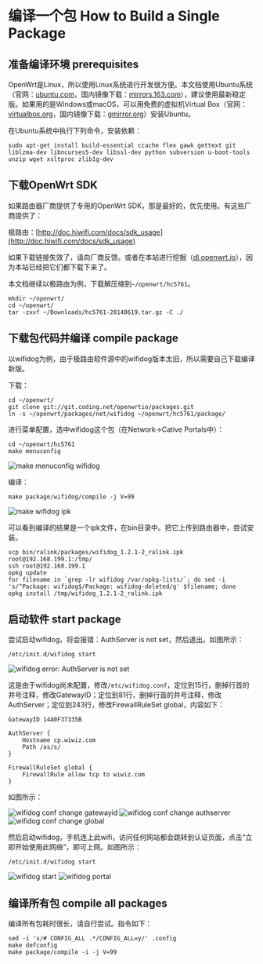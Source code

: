 # 编译一个包 How to Build a Single Package

## 准备编译环境 prerequisites

OpenWrt是Linux，所以使用Linux系统进行开发很方便。本文档使用Ubuntu系统（官网：[ubuntu.com](http://www.ubuntu.com/download/desktop)，国内镜像下载：[mirrors.163.com](http://mirrors.163.com/ubuntu-releases/)），建议使用最新稳定版。如果用的是Windows或macOS，可以用免费的虚拟机Virtual Box（官网：[virtualbox.org](https://www.virtualbox.org/)，国内镜像下载：[gmirror.org](http://gmirror.org/#virtualbox)）安装Ubuntu。

在Ubuntu系统中执行下列命令，安装依赖：

```
sudo apt-get install build-essential ccache flex gawk gettext git liblzma-dev libncurses5-dev libssl-dev python subversion u-boot-tools unzip wget xsltproc zlib1g-dev
```

## 下载OpenWrt SDK

如果路由器厂商提供了专用的OpenWrt SDK，那是最好的，优先使用。有这些厂商提供了：

极路由：[http://doc.hiwifi.com/docs/sdk_usage](http://doc.hiwifi.com/docs/sdk_usage)

如果下载链接失效了，请向厂商反馈。或者在本站进行挖掘（[dl.openwrt.io](http://dl.openwrt.io/)），因为本站已经把它们都下载下来了。

本文档继续以极路由为例，下载解压缩到`~/openwrt/hc5761`。

```
mkdir ~/openwrt/
cd ~/openwrt/
tar -zxvf ~/Downloads/hc5761-20140619.tar.gz -C ./
```

## 下载包代码并编译 compile package

以wifidog为例，由于极路由软件源中的wifidog版本太旧，所以需要自己下载编译新版。

下载：

```
cd ~/openwrt/
git clone git://git.coding.net/openwrtio/packages.git
ln -s ~/openwrt/packages/net/wifidog ~/openwrt/hc5761/package/
```

进行菜单配置，选中wifidog这个包（在Network-\>Cative Portals中）：

```
cd ~/openwrt/hc5761
make menuconfig
```
![make menuconfig wifidog](images/make-menuconfig-wifidog.png)

编译：

```
make package/wifidog/compile -j V=99
```
![make wifidog ipk](images/make-wifidog-ipk.png)

可以看到编译的结果是一个ipk文件，在bin目录中。把它上传到路由器中，尝试安装。

```
scp bin/ralink/packages/wifidog_1.2.1-2_ralink.ipk root@192.168.199.1:/tmp/
ssh root@192.168.199.1
opkg update
for filename in `grep -lr wifidog /var/opkg-lists/`; do sed -i 's/^Package: wifidog$/Package: wifidog-deleted/g' $filename; done
opkg install /tmp/wifidog_1.2.1-2_ralink.ipk
```

## 启动软件 start package

尝试启动wifidog，将会报错：AuthServer is not set，然后退出。如图所示：

```
/etc/init.d/wifidog start
```

![wifidog error: AuthServer is not set](images/wifidog-authserver-not-set.png)

这是由于wifidog尚未配置，修改`/etc/wifidog.conf`，定位到15行，删掉行首的井号注释，修改GatewayID；定位到81行，删掉行首的井号注释，修改AuthServer；定位到243行，修改FirewallRuleSet global，内容如下：

```
GatewayID 14A0F37335B

AuthServer {         
    Hostname cp.wiwiz.com
    Path /as/s/
}

FirewallRuleSet global {
    FirewallRule allow tcp to wiwiz.com
}
```

如图所示：

![wifidog conf change gatewayid](images/wifidog-conf-change-gatewayid.png)
![wifidog conf change authserver](images/wifidog-conf-change-authserver.png)
![wifidog conf change global](images/wifidog-conf-change-global.png)

然后启动wifidog，手机连上此wifi，访问任何网站都会跳转到认证页面，点击“立即开始使用此网络”，即可上网。如图所示：

```
/etc/init.d/wifidog start
```

![wifidog start](images/wifidog-start.png)
![wifidog portal](images/wifidog-portal.png)

## 编译所有包 compile all packages

编译所有包耗时很长，请自行尝试。指令如下：

```
sed -i 's/# CONFIG_ALL .*/CONFIG_ALL=y/' .config
make defconfig
make package/compile -i -j V=99
```

<div id="comments" data-thread-key="docs-build-a-single-package"></div>

